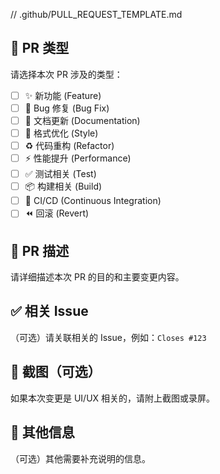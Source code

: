 // .github/PULL_REQUEST_TEMPLATE.md
## 🎯 PR 类型

请选择本次 PR 涉及的类型：
- [ ] ✨ 新功能 (Feature)
- [ ] 🐛 Bug 修复 (Bug Fix)
- [ ] 📝 文档更新 (Documentation)
- [ ] 🎨 格式优化 (Style)
- [ ] ♻️ 代码重构 (Refactor)
- [ ] ⚡️ 性能提升 (Performance)
- [ ] ✅ 测试相关 (Test)
- [ ] 📦 构建相关 (Build)
- [ ] 👷 CI/CD (Continuous Integration)
- [ ] ⏪️ 回滚 (Revert)

## 📖 PR 描述

请详细描述本次 PR 的目的和主要变更内容。

## ✅ 相关 Issue

（可选）请关联相关的 Issue，例如：`Closes #123`

## 📸 截图（可选）

如果本次变更是 UI/UX 相关的，请附上截图或录屏。

## 📝 其他信息

（可选）其他需要补充说明的信息。